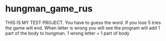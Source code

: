 # hungman_game_rus

THIS IS MY TEST PROJECT. You have to guess the word. If you lose 5 tries the game will end. When letter is wrong you will see the program will add 1 part of the body to hungman. 1 wrong letter = 1 part of body
